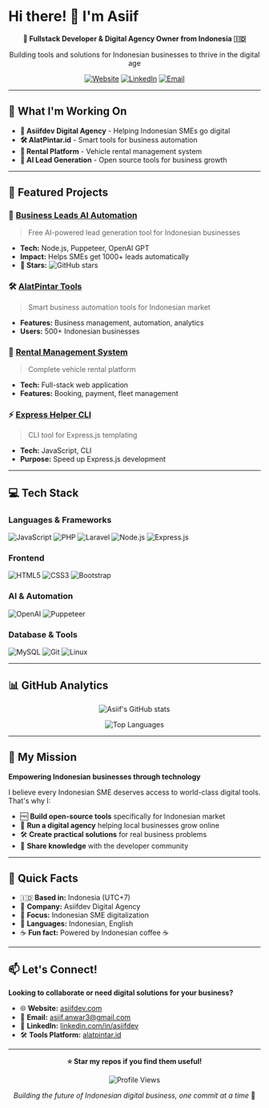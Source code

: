 # Hi there! 👋 I'm Asiif

<div align="center">
  
  **🚀 Fullstack Developer & Digital Agency Owner from Indonesia 🇮🇩**
  
  Building tools and solutions for Indonesian businesses to thrive in the digital age
  
  [![Website](https://img.shields.io/badge/🌐_Website-asiifdev.com-blue?style=for-the-badge)](https://asiifdev.com)
  [![LinkedIn](https://img.shields.io/badge/LinkedIn-asiifdev-0077B5?style=for-the-badge&logo=linkedin)](https://www.linkedin.com/in/asiifdev/)
  [![Email](https://img.shields.io/badge/Email-asiif.anwar3@gmail.com-D14836?style=for-the-badge&logo=gmail&logoColor=white)](mailto:asiif.anwar3@gmail.com)
  
</div>

---

## 🔭 What I'm Working On

- **🏢 Asiifdev Digital Agency** - Helping Indonesian SMEs go digital
- **🛠️ AlatPintar.id** - Smart tools for business automation  
- **🚗 Rental Platform** - Vehicle rental management system
- **🤖 AI Lead Generation** - Open source tools for business growth

---

## 🚀 Featured Projects

### 🤖 [Business Leads AI Automation](https://github.com/asiifdev/business-leads-ai-automation)
> Free AI-powered lead generation tool for Indonesian businesses
- **Tech:** Node.js, Puppeteer, OpenAI GPT
- **Impact:** Helps SMEs get 1000+ leads automatically
- **🌟 Stars:** ![GitHub stars](https://img.shields.io/github/stars/asiifdev/business-leads-ai-automation?style=flat-square)

### 🛠️ [AlatPintar Tools](https://alatpintar.id)
> Smart business automation tools for Indonesian market
- **Features:** Business management, automation, analytics
- **Users:** 500+ Indonesian businesses

### 🚗 [Rental Management System](https://rental.alatpintar.id)
> Complete vehicle rental platform
- **Tech:** Full-stack web application
- **Features:** Booking, payment, fleet management

### ⚡ [Express Helper CLI](https://github.com/asiifdev/express-helper)
> CLI tool for Express.js templating
- **Tech:** JavaScript, CLI
- **Purpose:** Speed up Express.js development

---

## 💻 Tech Stack

### **Languages & Frameworks**
![JavaScript](https://img.shields.io/badge/JavaScript-F7DF1E?style=flat-square&logo=javascript&logoColor=black)
![PHP](https://img.shields.io/badge/PHP-777BB4?style=flat-square&logo=php&logoColor=white)
![Laravel](https://img.shields.io/badge/Laravel-FF2D20?style=flat-square&logo=laravel&logoColor=white)
![Node.js](https://img.shields.io/badge/Node.js-339933?style=flat-square&logo=node.js&logoColor=white)
![Express.js](https://img.shields.io/badge/Express.js-000000?style=flat-square&logo=express&logoColor=white)

### **Frontend**
![HTML5](https://img.shields.io/badge/HTML5-E34F26?style=flat-square&logo=html5&logoColor=white)
![CSS3](https://img.shields.io/badge/CSS3-1572B6?style=flat-square&logo=css3&logoColor=white)
![Bootstrap](https://img.shields.io/badge/Bootstrap-7952B3?style=flat-square&logo=bootstrap&logoColor=white)

### **AI & Automation**
![OpenAI](https://img.shields.io/badge/OpenAI-412991?style=flat-square&logo=openai&logoColor=white)
![Puppeteer](https://img.shields.io/badge/Puppeteer-40B5A4?style=flat-square&logo=puppeteer&logoColor=white)

### **Database & Tools**
![MySQL](https://img.shields.io/badge/MySQL-4479A1?style=flat-square&logo=mysql&logoColor=white)
![Git](https://img.shields.io/badge/Git-F05032?style=flat-square&logo=git&logoColor=white)
![Linux](https://img.shields.io/badge/Linux-FCC624?style=flat-square&logo=linux&logoColor=black)

---

## 📊 GitHub Analytics

<div align="center">
  
  ![Asiif's GitHub stats](https://github-readme-stats.vercel.app/api?username=asiifdev&show_icons=true&theme=radical&hide_border=true)
  
  ![Top Languages](https://github-readme-stats.vercel.app/api/top-langs/?username=asiifdev&layout=compact&theme=radical&hide_border=true)
  
</div>

---

## 🎯 My Mission

**Empowering Indonesian businesses through technology**

I believe every Indonesian SME deserves access to world-class digital tools. That's why I:

- 🆓 **Build open-source tools** specifically for Indonesian market
- 🏢 **Run a digital agency** helping local businesses grow online  
- 🛠️ **Create practical solutions** for real business problems
- 🤝 **Share knowledge** with the developer community

---

## 🌟 Quick Facts

- 🇮🇩 **Based in:** Indonesia (UTC+7)
- 💼 **Company:** Asiifdev Digital Agency
- 🎯 **Focus:** Indonesian SME digitalization
- 💬 **Languages:** Indonesian, English
- ☕ **Fun fact:** Powered by Indonesian coffee ☕

---

## 📫 Let's Connect!

**Looking to collaborate or need digital solutions for your business?**

- 🌐 **Website:** [asiifdev.com](https://asiifdev.com)
- 📧 **Email:** [asiif.anwar3@gmail.com](mailto:asiif.anwar3@gmail.com)
- 💼 **LinkedIn:** [linkedin.com/in/asiifdev](https://www.linkedin.com/in/asiifdev/)
- 🛠️ **Tools Platform:** [alatpintar.id](https://alatpintar.id)

---

<div align="center">
  
  **⭐ Star my repos if you find them useful!**
  
  ![Profile Views](https://komarev.com/ghpvc/?username=asiifdev&color=blueviolet&style=flat-square&label=Profile+Views)
  
  *Building the future of Indonesian digital business, one commit at a time* 🚀
  
</div>
